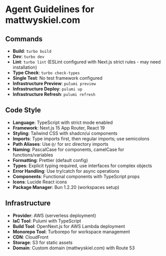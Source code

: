 # Agent Guidelines for mattwyskiel.com

## Commands
- **Build**: `turbo build`
- **Dev**: `turbo dev`
- **Lint**: `turbo lint` (ESLint configured with Next.js strict rules - may need installation)
- **Type Check**: `turbo check-types`
- **Single Test**: No test framework configured
- **Infrastructure Preview**: `pulumi preview`
- **Infrastructure Deploy**: `pulumi up`
- **Infrastructure Refresh**: `pulumi refresh`

## Code Style
- **Language**: TypeScript with strict mode enabled
- **Framework**: Next.js 15 App Router, React 19
- **Styling**: Tailwind CSS with shadcn/ui components
- **Imports**: Type imports first, then regular imports; use semicolons
- **Path Aliases**: Use `@/` for src directory imports
- **Naming**: PascalCase for components, camelCase for functions/variables
- **Formatting**: Prettier (default config)
- **Types**: Explicit typing required, use interfaces for complex objects
- **Error Handling**: Use try/catch for async operations
- **Components**: Functional components with TypeScript props
- **Icons**: Lucide React icons
- **Package Manager**: Bun 1.2.20 (workspaces setup)

## Infrastructure
- **Provider**: AWS (serverless deployment)
- **IaC Tool**: Pulumi with TypeScript
- **Build Tool**: OpenNext.js for AWS Lambda deployment
- **Monorepo Tool**: Turborepo for workspace management
- **CDN**: CloudFront
- **Storage**: S3 for static assets
- **Domain**: Custom domain (mattwyskiel.com) with Route 53
